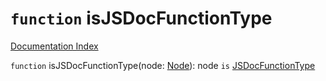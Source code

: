 # `function` isJSDocFunctionType

[Documentation Index](../README.md)

`function` isJSDocFunctionType(node: [Node](../private.interface.Node/README.md)): node `is` [JSDocFunctionType](../private.interface.JSDocFunctionType/README.md)